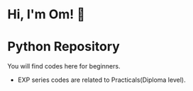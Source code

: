 # Hi, I'm Om! 👋

# Python Repository

You will find codes here for beginners. 
* EXP series codes are related to Practicals(Diploma level).
